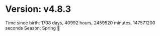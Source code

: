 # Version: v4.8.3
Time since birth: 1708 days, 40992 hours, 2459520 minutes, 147571200 seconds
Season: Spring 🌸
